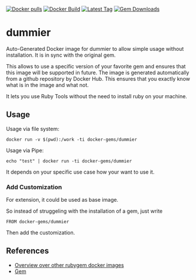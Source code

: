 [![Docker pulls](https://img.shields.io/docker/pulls/rubygem/dummier.svg)](https://hub.docker.com/r/rubygem/dummier/)
[![Docker Build](https://img.shields.io/docker/automated/rubygem/dummier.svg)](https://hub.docker.com/r/rubygem/dummier/)
[![Latest Tag](https://img.shields.io/github/tag/docker-rubygem/dummier.svg)](https://hub.docker.com/r/rubygem/dummier/)
[![Gem Downloads](https://img.shields.io/gem/dt/dummier.svg)](https://rubygems.org/gems/dummier/)
# dummier

Auto-Generated Docker image for dummier to allow simple usage without installation.
It is in sync with the original gem.

This allows to use a specific version of your favorite gem and ensures that this image will be supported in future.
The image is generated automatically from a github repository by Docker Hub.
This ensures that you exactly know what is in the image and what not.

It lets you use Ruby Tools without the need to install ruby on your machine.

## Usage

Usage via file system:

`docker run -v $(pwd):/work -ti docker-gems/dummier`

Usage via Pipe:

`echo "test" | docker run -ti docker-gems/dummier`

It depends on your specific use case how your want to use it.

### Add Customization

For extension, it could be used as base image.

So instead of struggeling with the installation of a gem, just write

`FROM docker-gems/dummier`

Then add the customization.

## References

 - [Overview over other rubygem docker images](https://github.com/thinkbot/docker-rubygem)
 - [Gem](https://rubygems.org/gems/dummier/)
